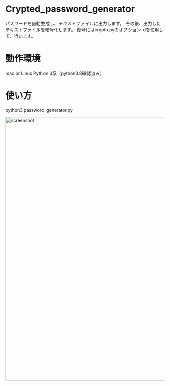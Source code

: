 # Crypted_password_generator
パスワードを自動生成し、テキストファイルに出力します。
その後、出力したテキストファイルを暗号化します。
復号にはcrypto.pyのオプション-dを使用して、行います。

# 動作環境
mac or Linux
Python 3系（python3.8確認済み）

# 使い方
python3 password_generator.py

<img width="836" alt="screenshot" src="https://user-images.githubusercontent.com/52772923/81141115-94157a00-8fa6-11ea-9e25-41ec2a5fcf68.png">
